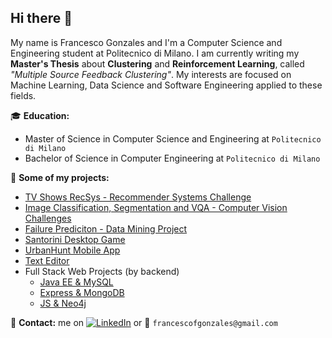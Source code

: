 ## Hi there 👋


My name is Francesco Gonzales and I'm a Computer Science and Engineering student at Politecnico di Milano. I am currently writing my **Master's Thesis** about **Clustering** and **Reinforcement Learning**, called _"Multiple Source Feedback Clustering"_.
My interests are focused on Machine Learning, Data Science and Software Engineering applied to these fields.

:mortar_board: **Education:**
 - Master of Science in Computer Science and Engineering at `Politecnico di Milano`
 - Bachelor of Science in Computer Engineering at `Politecnico di Milano`

:pushpin: **Some of my projects:**
 - [TV Shows RecSys - Recommender Systems Challenge](https://github.com/fulcus/recommender-systems-challenge)
 - [Image Classification, Segmentation and VQA - Computer Vision Challenges](https://github.com/fulcus/3neurons-artificial-neural-networks-and-deep-learning)
 - [Failure Prediciton - Data Mining Project](https://github.com/fulcus/data-mining-and-text-mining-challenge)
 - [Santorini Desktop Game](https://github.com/fulcus/ing-sw-2020-gonzales-latino-fabris)
 - [UrbanHunt Mobile App](https://github.com/fulcus/urbanhunt)
 - [Text Editor](https://github.com/fulcus/text-editor)
- Full Stack Web Projects (by backend)
  -  [Java EE & MySQL](https://github.com/fulcus/marketing-app)
  -  [Express & MongoDB](https://github.com/fulcus/marketing-app) 
  -  [JS & Neo4j](https://github.com/fulcus/neo4j-covid19-db)

:loudspeaker: **Contact:** me on [![LinkedIn](https://img.shields.io/badge/-LinkedIn-blue?style=flat&logo=Linkedin&logoColor=white)](https://www.linkedin.com/in/francescogonzales/) or :email: `francescofgonzales@gmail.com`

